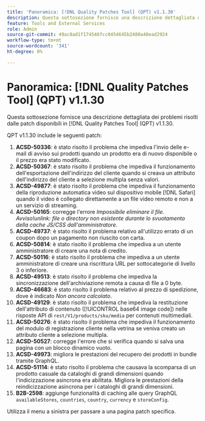 ```yaml
---
title: 'Panoramica: [!DNL Quality Patches Tool] (QPT) v1.1.30'
description: Questa sottosezione fornisce una descrizione dettagliata dei problemi risolti dalle patch disponibili in  [!DNL Quality Patches Tool] (QPT) v1.1.30.
feature: Tools and External Services
role: Admin
source-git-commit: 49ac8ad1f174546fcc0454645b2480a40ead2924
workflow-type: tm+mt
source-wordcount: '341'
ht-degree: 0%

---
```


# Panoramica: [!DNL Quality Patches Tool] (QPT) v1.1.30

Questa sottosezione fornisce una descrizione dettagliata dei problemi risolti dalle patch disponibili in [!DNL Quality Patches Tool] (QPT) v1.1.30.

QPT v1.1.30 include le seguenti patch:

1. **ACSD-50336**: è stato risolto il problema che impediva l&#39;invio delle e-mail di avviso sui prodotti quando un prodotto era di nuovo disponibile o il prezzo era stato modificato.
1. **ACSD-50367**: è stato risolto il problema che impediva il funzionamento dell&#39;esportazione dell&#39;indirizzo del cliente quando si creava un attributo dell&#39;indirizzo del cliente a selezione multipla senza valori.
1. **ACSD-49877**: è stato risolto il problema che impediva il funzionamento della riproduzione automatica video sul dispositivo mobile [!DNL Safari] quando il video è collegato direttamente a un file video remoto e non a un servizio di streaming.
1. **ACSD-50165**: corregge l&#39;errore *Impossibile eliminare il file. Avviso!unlink: file o directory non esistente durante lo svuotamento della cache JS/CSS dall&#39;amministratore*.
1. **ACSD-49737**: è stato risolto il problema relativo all&#39;utilizzo errato di un coupon dopo un pagamento non riuscito con carta.
1. **ACSD-50814**: è stato risolto il problema che impediva a un utente amministratore di creare una nota di credito.
1. **ACSD-50116**: è stato risolto il problema che impediva a un utente amministratore di creare una riscrittura URL per sottocategorie di livello 3 o inferiore.
1. **ACSD-49513**: è stato risolto il problema che impediva la sincronizzazione dell&#39;archiviazione remota a causa di file a 0 byte.
1. **ACSD-46683**: è stato risolto il problema relativo al prezzo di spedizione, dove è indicato *Non ancora calcolato*.
1. **ACSD-49129**: è stato risolto il problema che impediva la restituzione dell&#39;attributo di contenuto ([!UICONTROL base64 image code]) nelle risposte API di `rest/V1/products/sku/media` per contenuti multimediali.
1. **ACSD-50276**: è stato risolto il problema che impediva il funzionamento del modulo di registrazione cliente nella vetrina se veniva creato un attributo cliente a selezione multipla.
1. **ACSD-50527**: corregge l&#39;errore che si verifica quando si salva una pagina con un blocco dinamico vuoto.
1. **ACSD-49973**: migliora le prestazioni del recupero dei prodotti in bundle tramite GraphQL.
1. **ACSD-51114**: è stato risolto il problema che causava la scomparsa di un prodotto casuale da cataloghi di grandi dimensioni quando l&#39;indicizzazione asincrona era abilitata. Migliora le prestazioni della reindicizzazione asincrona per i cataloghi di grandi dimensioni.
1. **B2B-2598**: aggiunge funzionalità di caching alle query GraphQL `availableStores`, `countries`, `country`, `currency` e `storeConfig`.

Utilizza il menu a sinistra per passare a una pagina patch specifica.
